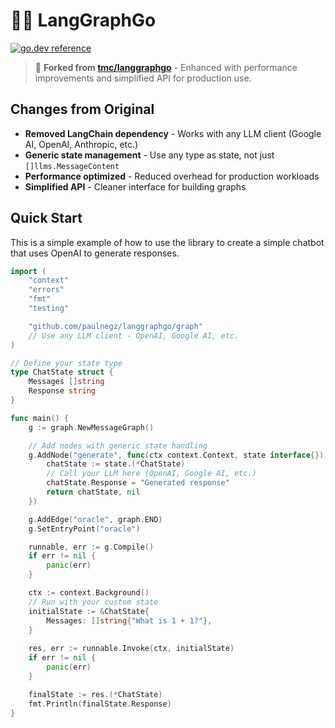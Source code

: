# 🦜️🔗 LangGraphGo

[![go.dev reference](https://img.shields.io/badge/go.dev-reference-007d9c?logo=go&logoColor=white&style=flat-square)](https://pkg.go.dev/github.com/paulnegz/langgraphgo)

> 🔀 **Forked from [tmc/langgraphgo](https://github.com/tmc/langgraphgo)** - Enhanced with performance improvements and simplified API for production use.

## Changes from Original

- **Removed LangChain dependency** - Works with any LLM client (Google AI, OpenAI, Anthropic, etc.)
- **Generic state management** - Use any type as state, not just `[]llms.MessageContent`
- **Performance optimized** - Reduced overhead for production workloads
- **Simplified API** - Cleaner interface for building graphs


## Quick Start


This is a simple example of how to use the library to create a simple chatbot that uses OpenAI to generate responses.

```go
import (
	"context"
	"errors"
	"fmt"
	"testing"

	"github.com/paulnegz/langgraphgo/graph"
	// Use any LLM client - OpenAI, Google AI, etc.
)

// Define your state type
type ChatState struct {
	Messages []string
	Response string
}

func main() {
	g := graph.NewMessageGraph()

	// Add nodes with generic state handling
	g.AddNode("generate", func(ctx context.Context, state interface{}) (interface{}, error) {
		chatState := state.(*ChatState)
		// Call your LLM here (OpenAI, Google AI, etc.)
		chatState.Response = "Generated response"
		return chatState, nil
	})

	g.AddEdge("oracle", graph.END)
	g.SetEntryPoint("oracle")

	runnable, err := g.Compile()
	if err != nil {
		panic(err)
	}

	ctx := context.Background()
	// Run with your custom state
	initialState := &ChatState{
		Messages: []string{"What is 1 + 1?"},
	}
	
	res, err := runnable.Invoke(ctx, initialState)
	if err != nil {
		panic(err)
	}

	finalState := res.(*ChatState)
	fmt.Println(finalState.Response)
}
```
